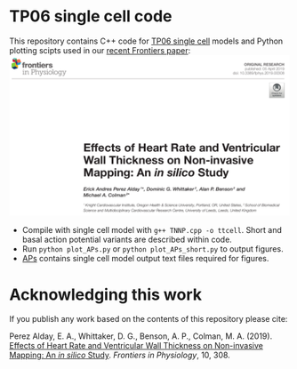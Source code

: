 # TP06 single cell code

This repository contains C++ code for [TP06 single cell](https://doi.org/10.1152/ajpheart.00109.2006) models and Python plotting scipts used in our [recent Frontiers paper](https://doi.org/10.3389/fphys.2019.00308):
<img src="https://github.com/DGWhittaker/TP06_single_cell_Frontiers/blob/master/Frontiers-paper.png">

* Compile with single cell model with `g++ TNNP.cpp -o ttcell`. Short and basal action potential variants are described within code.
* Run `python plot_APs.py` or `python plot_APs_short.py` to output figures.
* [APs](https://github.com/DGWhittaker/TP06_single_cell_Frontiers/tree/master/APs) contains single cell model output text files required for figures.

# Acknowledging this work

If you publish any work based on the contents of this repository please cite:

Perez Alday, E. A., Whittaker, D. G., Benson, A. P., Colman, M. A.
(2019).
[Effects of Heart Rate and Ventricular Wall Thickness on Non-invasive Mapping: An _in silico_ Study](https://doi.org/10.3389/fphys.2019.00308).
_Frontiers in Physiology_, 10, 308.